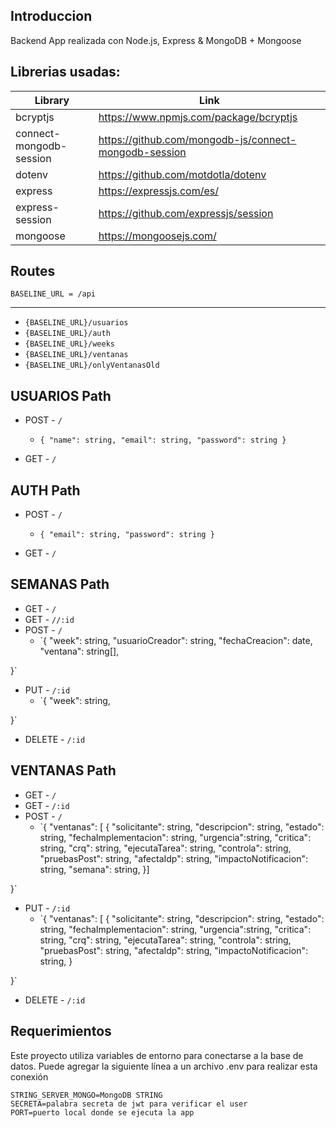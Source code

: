 
## Introduccion

Backend App realizada con Node.js, Express & MongoDB + Mongoose

## Librerias usadas:

|Library|Link|
|--|--|
|bcryptjs|https://www.npmjs.com/package/bcryptjs|
|connect-mongodb-session|https://github.com/mongodb-js/connect-mongodb-session|
|dotenv|https://github.com/motdotla/dotenv|
|express|https://expressjs.com/es/|
|express-session|https://github.com/expressjs/session|
|mongoose|https://mongoosejs.com/|

## Routes

    BASELINE_URL = /api
---

 - `{BASELINE_URL}/usuarios`
 - `{BASELINE_URL}/auth`
 - `{BASELINE_URL}/weeks`
 - `{BASELINE_URL}/ventanas`
 - `{BASELINE_URL}/onlyVentanasOld`

 USUARIOS Path
---

 - POST - `/` 
	 - `{
	"name": string,
	"email": string,
	"password": string
}`

-	GET - `/`

 AUTH Path
---

 - POST - `/` 
	 - `{
	"email": string,
	"password": string
}`

-	GET - `/`

SEMANAS Path
---

-	GET - `/`
-	GET - `//:id`
-	POST - `/`
	-	`{
	"week": string,
	"usuarioCreador": string,
	"fechaCreacion": date,
	"ventana": string[],
	
}`
-	PUT - `/:id`
	-	`{
"week": string,
	
}`
-	DELETE - `/:id`
	
VENTANAS Path
---

-	GET - `/`
-	GET - `/:id`
-	POST - `/`
	-	`{
	"ventanas": [
		{
            "solicitante": string,
            "descripcion": string,
            "estado": string,
            "fechaImplementacion": string,
            "urgencia":string,
            "critica": string,
            "crq": string,
            "ejecutaTarea": string,
            "controla": string,
            "pruebasPost": string,
            "afectaIdp": string,
            "impactoNotificacion": string,
            "semana": string,
		}]

}`
-	PUT - `/:id`
	-	`{
	"ventanas": [
		{
			"solicitante": string,
            "descripcion": string,
            "estado": string,
            "fechaImplementacion": string,
            "urgencia":string,
            "critica": string,
            "crq": string,
            "ejecutaTarea": string,
            "controla": string,
            "pruebasPost": string,
            "afectaIdp": string,
            "impactoNotificacion": string,
		}
	
}`
-	DELETE - `/:id`

## Requerimientos
Este proyecto utiliza variables de entorno para conectarse a la base de datos. Puede agregar la siguiente línea a un archivo .env para realizar esta conexión

    STRING_SERVER_MONGO=MongoDB STRING
    SECRETA=palabra secreta de jwt para verificar el user
    PORT=puerto local donde se ejecuta la app

